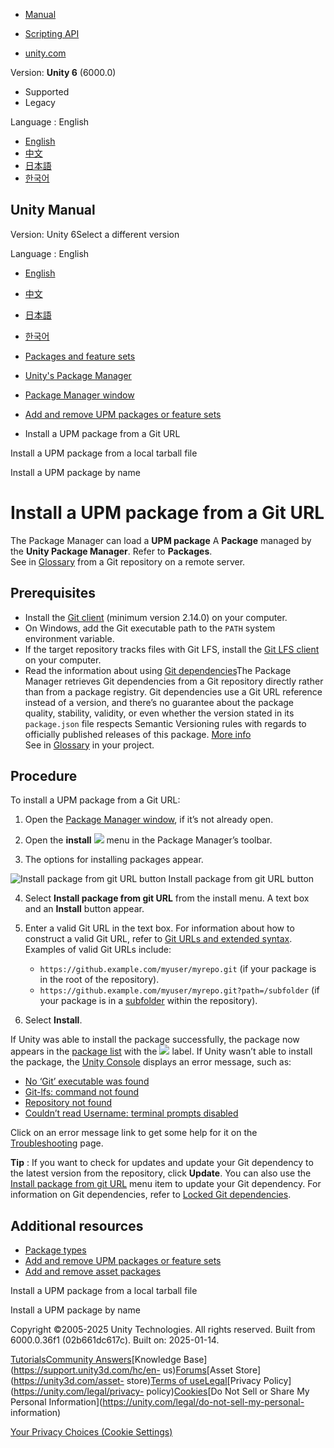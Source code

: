 [](https://docs.unity3d.com)

  * [Manual](../Manual/index.html)
  * [Scripting API](../ScriptReference/index.html)

  * [unity.com](https://unity.com/)

Version: **Unity 6** (6000.0)

  * Supported
  * Legacy

Language : English

  * [English](/Manual/upm-ui-giturl.html)
  * [中文](/cn/current/Manual/upm-ui-giturl.html)
  * [日本語](/ja/current/Manual/upm-ui-giturl.html)
  * [한국어](/kr/current/Manual/upm-ui-giturl.html)

[](https://docs.unity3d.com)

## Unity Manual

Version: Unity 6Select a different version

Language : English

  * [English](/Manual/upm-ui-giturl.html)
  * [中文](/cn/current/Manual/upm-ui-giturl.html)
  * [日本語](/ja/current/Manual/upm-ui-giturl.html)
  * [한국어](/kr/current/Manual/upm-ui-giturl.html)

  * [Packages and feature sets](PackagesList.html)
  * [Unity's Package Manager](Packages.html)
  * [Package Manager window](upm-ui.html)
  * [Add and remove UPM packages or feature sets](upm-ui-actions.html)
  * Install a UPM package from a Git URL

[](upm-ui-tarball.html)

Install a UPM package from a local tarball file

[](upm-ui-quick.html)

Install a UPM package by name

# Install a UPM package from a Git URL

The Package Manager can load a **UPM package** A **Package** managed by the
**Unity Package Manager**. Refer to **Packages**.  
See in [Glossary](Glossary.html#UPMpackage) from a Git repository on a remote
server.

## Prerequisites

  * Install the [Git client](https://git-scm.com/) (minimum version 2.14.0) on your computer.
  * On Windows, add the Git executable path to the `PATH` system environment variable.
  * If the target repository tracks files with Git LFS, install the [Git LFS client](https://git-lfs.com/) on your computer.
  * Read the information about using [Git dependencies](upm-git.html)The Package Manager retrieves Git dependencies from a Git repository directly rather than from a package registry. Git dependencies use a Git URL reference instead of a version, and there’s no guarantee about the package quality, stability, validity, or even whether the version stated in its `package.json` file respects Semantic Versioning rules with regards to officially published releases of this package. [More info](upm-concepts.html#Git)  
See in [Glossary](Glossary.html#Gitdependency) in your project.

## Procedure

To install a UPM package from a Git URL:

  1. Open the [Package Manager window](upm-ui-access.html), if it’s not already open.

  2. Open the **install** ![](../uploads/Main/iconAdd.png) menu in the Package Manager’s toolbar.

  3. The options for installing packages appear.

![Install package from git URL button](../uploads/Main/upm-ui-giturl.png)
Install package from git URL button

  4. Select **Install package from git URL** from the install menu. A text box and an **Install** button appear.

  5. Enter a valid Git URL in the text box. For information about how to construct a valid Git URL, refer to [Git URLs and extended syntax](upm-git.html#syntax). Examples of valid Git URLs include: 
     * `https://github.example.com/myuser/myrepo.git` (if your package is in the root of the repository).
     * `https://github.example.com/myuser/myrepo.git?path=/subfolder` (if your package is in a [subfolder](upm-git.html#subfolder) within the repository).
  6. Select **Install**.

If Unity was able to install the package successfully, the package now appears
in the [package list](upm-ui-list.html) with the
![](../uploads/Main/iconGit.png) label. If Unity wasn’t able to install the
package, the [Unity Console](Console.html) displays an error message, such as:

  * [No ‘Git’ executable was found](upm-errors.html#git-not-found)
  * [Git-lfs: command not found](upm-errors.html#git-lfs)
  * [Repository not found](upm-errors.html#bad-url)
  * [Couldn’t read Username: terminal prompts disabled](upm-errors.html#prompts-disabled)

Click on an error message link to get some help for it on the
[Troubleshooting](upm-errors.html) page.

**Tip** : If you want to check for updates and update your Git dependency to
the latest version from the repository, click **Update**. You can also use the
[Install package from git URL](upm-ui-giturl.html) menu item to update your
Git dependency. For information on Git dependencies, refer to [Locked Git
dependencies](upm-git.html#git-locks).

## Additional resources

  * [Package types](upm-package-types.html)
  * [Add and remove UPM packages or feature sets](upm-ui-actions.html)
  * [Add and remove asset packages](upm-ui-actions-ap.html)

[](upm-ui-tarball.html)

Install a UPM package from a local tarball file

[](upm-ui-quick.html)

Install a UPM package by name

Copyright ©2005-2025 Unity Technologies. All rights reserved. Built from
6000.0.36f1 (02b661dc617c). Built on: 2025-01-14.

[Tutorials](https://learn.unity.com/)[Community
Answers](https://answers.unity3d.com)[Knowledge
Base](https://support.unity3d.com/hc/en-
us)[Forums](https://forum.unity3d.com)[Asset Store](https://unity3d.com/asset-
store)[Terms of
use](https://docs.unity3d.com/Manual/TermsOfUse.html)[Legal](https://unity.com/legal)[Privacy
Policy](https://unity.com/legal/privacy-
policy)[Cookies](https://unity.com/legal/cookie-policy)[Do Not Sell or Share
My Personal Information](https://unity.com/legal/do-not-sell-my-personal-
information)

[Your Privacy Choices (Cookie Settings)](javascript:void\(0\);)

